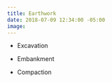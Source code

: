 ```yaml
---
title: Earthwork
date: 2018-07-09 12:34:00 -05:00
image: 
---
```


* Excavation

* Embankment

* Compaction